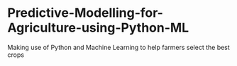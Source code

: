 # Predictive-Modelling-for-Agriculture-using-Python-ML
Making use of Python and Machine Learning to help farmers select the best crops
